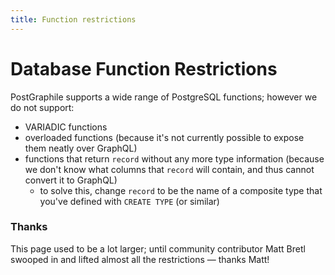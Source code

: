```yaml
---
title: Function restrictions
---
```


# Database Function Restrictions

PostGraphile supports a wide range of PostgreSQL functions; however we do not
support:

- VARIADIC functions
- overloaded functions (because it's not currently possible to expose them
  neatly over GraphQL)
- functions that return `record` without any more type information (because we
  don't know what columns that `record` will contain, and thus cannot convert it
  to GraphQL)
  - to solve this, change `record` to be the name of a composite type that
    you've defined with `CREATE TYPE` (or similar)

### Thanks

This page used to be a lot larger; until community contributor Matt Bretl
swooped in and lifted almost all the restrictions &mdash; thanks Matt!
